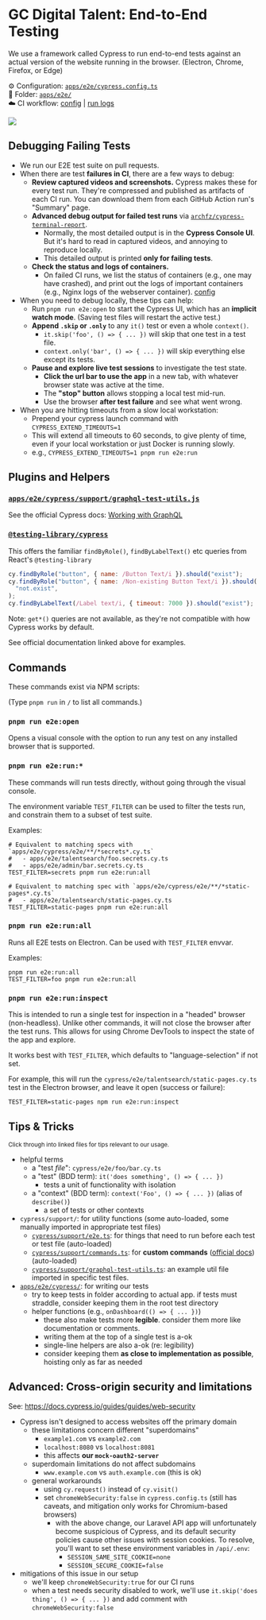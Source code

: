 # GC Digital Talent: End-to-End Testing

We use a framework called Cypress to run end-to-end tests against an actual
version of the website running in the browser. (Electron, Chrome, Firefox, or Edge)

:gear: Configuration: [`apps/e2e/cypress.config.ts`][]  
:open_file_folder: Folder: [`apps/e2e/`][]  
:cloud: CI workflow: [config][e2e-config] | [run logs][e2e-runs]

![](https://i.imgur.com/t3p6Alo.png)

## Debugging Failing Tests

- We run our E2E test suite on pull requests.
- When there are test **failures in CI**, there are a few ways to debug:
  - **Review captured videos and screenshots.** Cypress makes these for every test
    run. They're compressed and published as artifacts of each CI run. You can
    download them from each GitHub Action run's "Summary" page.
  - **Advanced debug output for failed test runs** via
    [`archfz/cypress-terminal-report`](https://github.com/archfz/cypress-terminal-report).
    - Normally, the most detailed output is in the **Cypress Console UI**. But it's
      hard to read in captured videos, and annoying to reproduce locally.
    - This detailed output is printed **only for failing tests**.
  - **Check the status and logs of containers.**
    - On failed CI runs, we list the status of containers (e.g., one may have
      crashed), and print out the logs of important containers (e.g., Nginx
      logs of the webserver container).
      [config](https://github.com/GCTC-NTGC/gc-digital-talent/blob/main/.github/workflows/cypress.yml#L85-L91)
- When you need to debug locally, these tips can help:
  - Run `pnpm run e2e:open` to start the Cypress UI, which has an **implicit
    watch mode**. (Saving test files will restart the active test.)
  - **Append `.skip` or `.only`** to any `it()` test or even a whole
    `context()`.
    - `it.skip('foo', () => { ... })` will skip that one test in a test file.
    - `context.only('bar', () => { ... })` will skip everything else except its
      tests.
  - **Pause and explore live test sessions** to investigate the test state.
    - **Click the url bar to use the app** in a new tab, with whatever
      browser state was active at the time.
    - The **"stop" button** allows stopping a local test mid-run.
    - Use the browser **after test failure** and see what went wrong.
- When you are hitting timeouts from a slow local workstation:
  - Prepend your cypress launch command with `CYPRESS_EXTEND_TIMEOUTS=1`
  - This will extend all timeouts to 60 seconds, to give plenty of time, even
    if your local workstation or just Docker is running slowly.
  - e.g., `CYPRESS_EXTEND_TIMEOUTS=1 pnpm run e2e:run`

## Plugins and Helpers

### [`apps/e2e/cypress/support/graphql-test-utils.js`](/apps/e2e/cypress/support/graphql-test-utils.ts)

See the official Cypress docs: [Working with GraphQL](https://docs.cypress.io/guides/end-to-end-testing/working-with-graphql)

### [`@testing-library/cypress`](https://testing-library.com/docs/cypress-testing-library/intro/)

This offers the familiar `findByRole()`, `findByLabelText()` etc queries from
React's `@testing-library`

```js
cy.findByRole("button", { name: /Button Text/i }).should("exist");
cy.findByRole("button", { name: /Non-existing Button Text/i }).should(
  "not.exist",
);
cy.findByLabelText(/Label text/i, { timeout: 7000 }).should("exist");
```

Note: `get*()` queries are not available, as they're not compatible with how
Cypress works by default.

See official documentation linked above for examples.

## Commands

These commands exist via NPM scripts:

(Type `pnpm run` in `/` to list all commands.)

### `pnpm run e2e:open`

Opens a visual console with the option to run any test on any installed browser that is supported.

### `pnpm run e2e:run:*`

These commands will run tests directly, without going through the visual console.

The environment variable `TEST_FILTER` can be used to filter the tests run, and
constrain them to a subset of test suite.

Examples:

```
# Equivalent to matching specs with `apps/e2e/cypress/e2e/**/*secrets*.cy.ts`
#   - apps/e2e/talentsearch/foo.secrets.cy.ts
#   - apps/e2e/admin/bar.secrets.cy.ts
TEST_FILTER=secrets pnpm run e2e:run:all

# Equivalent to matching spec with `apps/e2e/cypress/e2e/**/*static-pages*.cy.ts`
#   - apps/e2e/talentsearch/static-pages.cy.ts
TEST_FILTER=static-pages pnpm run e2e:run:all
```

### `pnpm run e2e:run:all`

Runs all E2E tests on Electron. Can be used with `TEST_FILTER` envvar.

Examples:

```
pnpm run e2e:run:all
TEST_FILTER=foo pnpm run e2e:run:all
```

### `pnpm run e2e:run:inspect`

This is intended to run a single test for inspection in a "headed" browser
(non-headless). Unlike other commands, it will not close the browser after the
test runs. This allows for using Chrome DevTools to inspect the state of the
app and explore.

It works best with `TEST_FILTER`, which defaults to "language-selection" if not set.

For example, this will run the `cypress/e2e/talentsearch/static-pages.cy.ts`
test in the Electron browser, and leave it open (success or failure):

```
TEST_FILTER=static-pages npm run e2e:run:inspect
```

## Tips & Tricks

<sup>Click through into linked files for tips relevant to our usage.</sup>

- helpful terms
  - a "test _file_": `cypress/e2e/foo/bar.cy.ts`
  - a "test" (BDD term): `it('does something', () => { ... })`
    - tests a unit of functionality with isolation
  - a "context" (BDD term): `context('Foo', () => { ... })` (alias of `describe()`)
    - a set of tests or other contexts
- `cypress/support/`: for utility functions (some auto-loaded, some manually imported in appropriate test files)
  - [`cypress/support/e2e.ts`][]: for things that need to run before each test or test file (auto-loaded)
  - [`cypress/support/commands.ts`][]: for **custom commands** ([official docs][command-docs]) (auto-loaded)
  - [`cypress/support/graphql-test-utils.ts`][]: an example util file imported in specific test files.
- [`apps/e2e/cypress/`][]: for writing our tests
  - try to keep tests in folder according to actual app. if tests must
    straddle, consider keeping them in the root test directory
  - helper functions (e.g., `onDashboard(() => { ... })`)
    - these also make tests more **legible**. consider them more like documentation or comments.
    - writing them at the top of a single test is a-ok
    - single-line helpers are also a-ok (re: legibility)
    - consider keeping them **as close to implementation as possible**, hoisting only as far as needed

## Advanced: Cross-origin security and limitations

See: https://docs.cypress.io/guides/guides/web-security

- Cypress isn't designed to access websites off the primary domain
  - these limitations concern different "superdomains"
    - `example1.com` vs `example2.com`
    - `localhost:8080` vs `localhost:8081`
    - this affects **our `mock-oauth2-server`**
  - superdomain limitations do not affect subdomains
    - `www.example.com` vs `auth.example.com` (this is ok)
  - general workarounds
    - using `cy.request()` instead of `cy.visit()`
    - set `chromeWebSecurity:false` in `cypress.config.ts` (still has caveats, and
      mitigation only works for Chromium-based browsers)
      - with the above change, our Laravel API app will unfortunately become
        suspicious of Cypress, and its default security policies cause other
        issues with session cookies. To resolve, you'll want to set these
        environment variables in `/api/.env`:
        - `SESSION_SAME_SITE_COOKIE=none`
        - `SESSION_SECURE_COOKIE=false`
- mitigations of this issue in our setup
  - we'll keep `chromeWebSecurity:true` for our CI runs
  - when a test needs security disabled to work, we'll use `it.skip('does
thing', () => { ... })` and add comment with `chromeWebSecurity:false`

<!-- Links -->

[`cypress/support/e2e.ts`]: /apps/e2e/cypress/support/e2e.ts
[`cypress/support/commands.ts`]: /apps/e2e/cypress/support/commands.ts
[`cypress/support/graphql-test-utils.ts`]: /apps/e2e/cypress/support/graphql-test-utils.ts
[`apps/e2e/cypress/`]: /apps/e2e/cypress/
[`/api/.env`]: /api/.env
[command-docs]: https://docs.cypress.io/api/cypress-api/custom-commands#Syntax
[`apps/e2e/`]: /apps/e2e/
[`apps/e2e/cypress.config.ts`]: /apps/e2e/cypress.config.ts
[e2e-config]: /.github/workflows/cypress.yml
[e2e-runs]: https://github.com/GCTC-NTGC/gc-digital-talent/actions/workflows/cypress.yml
